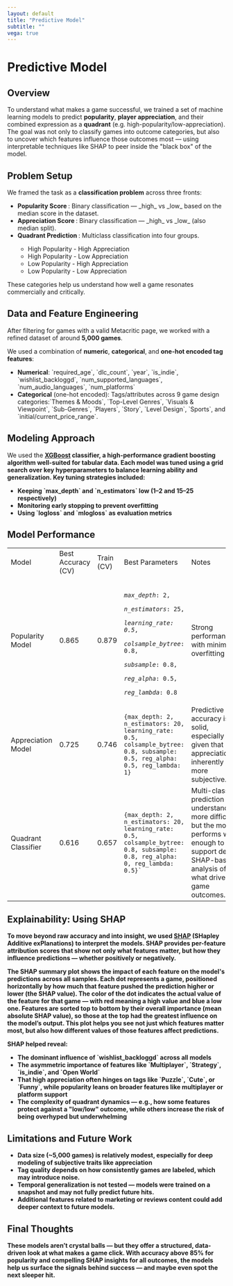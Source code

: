 ```yaml
---
layout: default
title: "Predictive Model"
subtitle: ""
vega: true
---
```


<h1 class = "full-width-wrapper superH1"> Predictive Model </h1>

## Overview
 
To understand what makes a game successful, we trained a set of machine learning models to predict **popularity**, **player appreciation**, and their combined expression as a **quadrant** (e.g. high-popularity/low-appreciation). The goal was not only to classify games into outcome categories, but also to uncover which features influence those outcomes most — using interpretable techniques like SHAP to peer inside the "black box" of the model.
 
## Problem Setup
 
We framed the task as a **classification problem** across three fronts:

<ul class = "in_text_list">
    <li> <b> Popularity Score </b>: Binary classification — _high_ vs _low_ based on the median score in the dataset. </li>
    <li> <b> Appreciation Score </b>: Binary classification — _high_ vs _low_ (also median split). </li>
    <li> <b> Quadrant Prediction </b>: Multiclass classification into four groups. </li>
    <ul class = "in_text_list">
        <li> High Popularity - High Appreciation </li>
        <li> High Popularity - Low Appreciation </li>
        <li> Low Popularity - High Appreciation </li>
        <li> Low Popularity - Low Appreciation </li>
    </ul>
</ul>

These categories help us understand how well a game resonates commercially and critically.


 
## Data and Feature Engineering
 
After filtering for games with a valid Metacritic page, we worked with a refined dataset of around **5,000 games**.
 
We used a combination of **numeric**, **categorical**, and **one-hot encoded tag features**:

<ul class = "in_text_list">
    <li> <b>Numerical</b>: `required_age`, `dlc_count`, `year`, `is_indie`, `wishlist_backloggd`, `num_supported_languages`, `num_audio_languages`, `num_platforms` </li>
    <li> <b>Categorical</b> (one-hot encoded):  Tags/attributes across 9 game design categories:`Themes & Moods`, `Top-Level Genres`, `Visuals & Viewpoint`, `Sub-Genres`, `Players`, `Story`, `Level Design`, `Sports`, and `initial/current_price_range`. </li>
</ul>

 
## Modeling Approach
 
We used the <b><a href="https://xgboost.ai/">XGBoost</a> classifier<b>, a high-performance gradient boosting algorithm well-suited for tabular data. Each model was tuned using a **grid search** over key hyperparameters to balance learning ability and generalization. Key tuning strategies included:

<ul class = "in_text_list">
    <li> Keeping `max_depth` and `n_estimators` low (1–2 and 15–25 respectively) </li>
    <li> Monitoring <b>early stopping</b> to prevent overfitting </li>
    <li> Using `logloss` and `mlogloss` as evaluation metrics </li>
</ul>


 
## Model Performance

<table class = "custom_table">
    <tr>
        <td>Model</td>
        <td>Best Accuracy (CV)</td>
        <td>Train (CV)</td>
        <td>Best Parameters</td>
        <td>Notes</td>
    </tr>
    <tr>
        <td>Popularity Model</td>
        <td>0.865</td>
        <td>0.879</td>
        <td>
            <code>
                <var>max_depth</var>: 2, 
                <var>n_estimators</var>: 25, 
                <var>learning_rate: 0.5</var>, 
                <var>colsample_bytree</var>: 0.8, 
                <var>subsample</var>: 0.8, 
                <var>reg_alpha</var>: 0.5, 
                <var>reg_lambda</var>: 0.8
                </code>
        </td>
        <td>Strong performance with minimal overfitting</td>
    </tr>
    <tr>
        <td>Appreciation Model</td>
        <td>0.725</td>
        <td>0.746</td>
        <td><code>{max_depth: 2, n_estimators: 20, learning_rate: 0.5, colsample_bytree: 0.8, subsample: 0.5, reg_alpha: 0.5, reg_lambda: 1}</code></td>
        <td>Predictive accuracy is solid, especially given that appreciation is inherently more subjective.</td>
    </tr>
    <tr>
        <td>Quadrant Classifier</td>
        <td>0.616</td>
        <td>0.657</td>
        <td><code>{max_depth: 2, n_estimators: 20, learning_rate: 0.5, colsample_bytree: 0.8, subsample: 0.8, reg_alpha: 0, reg_lambda: 0.5}` </code></td>
        <td>Multi-class prediction is understandably more difficult, but the model performs well enough to support deeper SHAP-based analysis of what drives game outcomes.</td>
    </tr>
</table>


 
## Explainability: Using SHAP
 
To move beyond raw accuracy and into **insight**, we used <b><a href="https://shap.readthedocs.io/en/latest/">SHAP</a> (SHapley Additive exPlanations)<b> to interpret the models. SHAP provides per-feature attribution scores that show not only what features matter, but **how** they influence predictions — whether positively or negatively.
 
The SHAP summary plot shows the impact of each feature on the model's predictions across all samples. Each dot represents a game, positioned horizontally by how much that feature pushed the prediction higher or lower (the SHAP value). The color of the dot indicates the actual value of the feature for that game — with red meaning a high value and blue a low one. Features are sorted top to bottom by their overall importance (mean absolute SHAP value), so those at the top had the greatest influence on the model’s output. This plot helps you see not just which features matter most, but also how different values of those features affect predictions.
 
SHAP helped reveal:

<ul class = "in_text_list">
    <li> The dominant influence of `wishlist_backloggd` across all models  </li>
    <li> The asymmetric importance of features like `Multiplayer`, `Strategy`, `is_indie`, and `Open World` </li>
    <li> That high appreciation often hinges on tags like `Puzzle`, `Cute`, or `Funny`, while popularity leans on broader features like multiplayer or platform support </li>
    <li> The complexity of quadrant dynamics — e.g., how some features protect against a "low/low" outcome, while others increase the risk of being overhyped but underwhelming </li>
</ul>




 
## Limitations and Future Work

<ul class = "in_text_list">
    <li> <b>Data size</b> (~5,000 games) is relatively modest, especially for deep modeling of subjective traits like appreciation </li>
    <li> <b>Tag quality</b> depends on how consistently games are labeled, which may introduce noise. </li>
    <li> <b>Temporal generalization</b> is not tested — models were trained on a snapshot and may not fully predict future hits. </li>
    <li> <b>Additional features</b> related to marketing or reviews content could add deeper context to future models. </li>
</ul>



## Final Thoughts
 
These models aren’t crystal balls — but they offer a structured, data-driven look at what makes a game click. With accuracy above <b>85%</b> for popularity and compelling SHAP insights for all outcomes, the models help us surface the **signals behind success** — and maybe even spot the next sleeper hit.



